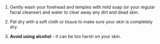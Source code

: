 1. Gently wash your forehead and temples with mild soap (or your regular facial cleanser) and water to clear away any dirt and dead skin.

2. Pat dry with a soft cloth or tissue to make sure your skin is completely dry.

3. **Avoid using alcohol** - it can be too harsh on your skin.